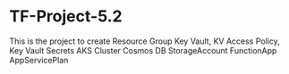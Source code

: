 # TF-Project-5.2
This is the project to create  Resource Group Key Vault, KV Access Policy, Key Vault Secrets AKS Cluster Cosmos DB StorageAccount FunctionApp AppServicePlan
